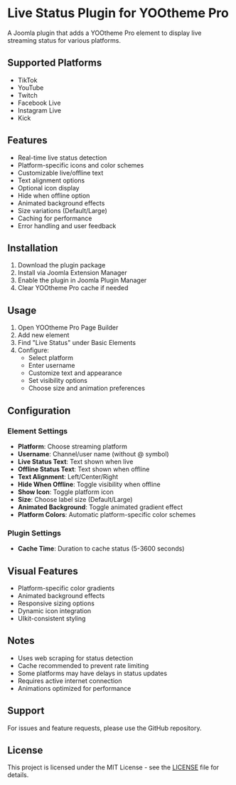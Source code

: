 # Live Status Plugin for YOOtheme Pro

A Joomla plugin that adds a YOOtheme Pro element to display live streaming status for various platforms.

## Supported Platforms

- TikTok
- YouTube
- Twitch
- Facebook Live
- Instagram Live
- Kick

## Features

- Real-time live status detection
- Platform-specific icons and color schemes
- Customizable live/offline text
- Text alignment options
- Optional icon display
- Hide when offline option
- Animated background effects
- Size variations (Default/Large)
- Caching for performance
- Error handling and user feedback

## Installation

1. Download the plugin package
2. Install via Joomla Extension Manager
3. Enable the plugin in Joomla Plugin Manager
4. Clear YOOtheme Pro cache if needed

## Usage

1. Open YOOtheme Pro Page Builder
2. Add new element
3. Find "Live Status" under Basic Elements
4. Configure:
   - Select platform
   - Enter username
   - Customize text and appearance
   - Set visibility options
   - Choose size and animation preferences

## Configuration

### Element Settings

- **Platform**: Choose streaming platform
- **Username**: Channel/user name (without @ symbol)
- **Live Status Text**: Text shown when live
- **Offline Status Text**: Text shown when offline
- **Text Alignment**: Left/Center/Right
- **Hide When Offline**: Toggle visibility when offline
- **Show Icon**: Toggle platform icon
- **Size**: Choose label size (Default/Large)
- **Animated Background**: Toggle animated gradient effect
- **Platform Colors**: Automatic platform-specific color schemes

### Plugin Settings

- **Cache Time**: Duration to cache status (5-3600 seconds)

## Visual Features

- Platform-specific color gradients
- Animated background effects
- Responsive sizing options
- Dynamic icon integration
- UIkit-consistent styling

## Notes

- Uses web scraping for status detection
- Cache recommended to prevent rate limiting
- Some platforms may have delays in status updates
- Requires active internet connection
- Animations optimized for performance

## Support

For issues and feature requests, please use the GitHub repository.

## License

This project is licensed under the MIT License - see the [LICENSE](LICENSE) file for details.
